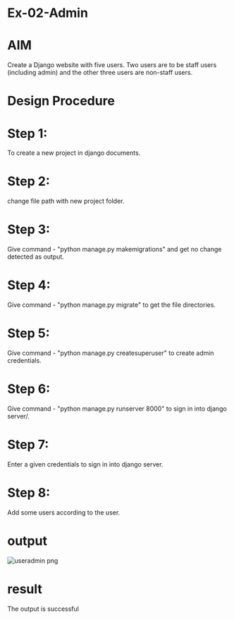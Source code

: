 # Ex-02-Admin

# AIM
Create a Django website with five users. Two users are to be staff users (including admin) and the other three users are non-staff users.

# Design Procedure
# Step 1: 
To create a new project in django documents.
# Step 2: 
change file path with new project folder.
# Step 3:
Give command - "python manage.py makemigrations" and get no change detected as
output.
# Step 4:
Give command - "python manage.py migrate" to get the file directories.
# Step 5:
Give command - "python manage.py createsuperuser" to create admin credentials.
# Step 6:
Give command - "python manage.py runserver 8000" to sign in into django server/.
# Step 7:
Enter a given credentials to sign in into django server.
# Step 8:
Add some users according to the user.
# output
![useradmin png](https://github.com/pradeeprajeswari/ODD2023-WT-Ex-02-Admin/assets/145743112/cd780077-92ce-4ad7-84eb-7730aef79f16)

# result
The output is successful

